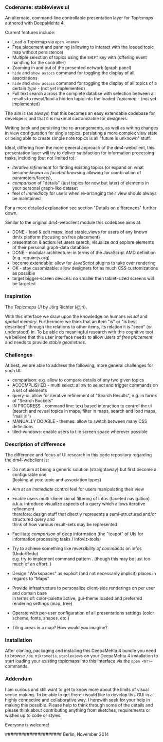 
### Codename: stableviews ui

An alternate, command-line controllable presentation layer for _Topicmaps_ authored with DeepaMehta 4.

Current features include:
 * Load a Topicmap via `open <name>`
 * Free placement and panning (allowing to interact with the loaded topic map without persistence)
 * Multiple selection of topics using the `SHIFT` key with (offering event handling for the controller)
 * Zooming in and out of the presented network (graph panel)
 * `hide` and `show assocs` command for toggling the display of all associations
 * `hide` and `show assocs` command for toggling the display of all topics of a certain  _type_ - (not yet implemented)
 * Full text search across the complete databse with selection between all results to reveal/load a hidden topic into the loaded _Topicmap_ - (not yet implemented)

The aim is (as always) that this becomes an easy extendable codebase for developers and that it is maximal customizable for designers.

Writing back and persisting the re-arrangements, as well as writing changes in view configuration for single topics, persisting a more complex view state or being able to create simple note topics is all "future is unknown" stuff.

Ideal, differing from the more general approach of the dm4-webclient, this presentation layer will try to deliver satisfaction for information processing tasks, including (but not limited to):
 * _iterative refinement_ for finding existing topics (or expand on what became known as _faceted browsing_ allowing for combination of parameters/facets),
 * _comparison_ of "details" (just topics for now but later) of elements in your personal graph-like dataset
 * feel of _immediacy_ for users when re-arranging their view should always be maintained

For a more detailed explanation see section "Details on differences" further down.

Similar to the original dm4-webclient module this codebase aims at:
 * DONE - load & edit maps: load stable_views for users of any known dm/x platform (focusing on free placement)
 * presentation & action: let users search, visualize _and_ explore elements of their personal graph-data database
 * DONE - modular architecture: in terms of the JavaScript AMD definition (e.g. requirejs.org)
 * become extendable: allow for JavaScript plugins to take over rendering
 * OK - stay cusomizable: allow designers for as much CSS customizations as possible
 * target bigger-screen devices: no smaller then tablet-sized screens will be targeted


### Inspiration

The _Topicmaps UI_ by Jörg Richter (@jri).

With this interface we draw upon the knowledge on humans  _visual_ and _spatial memory_. Furthermore we think that an item "is" or "is best described" through the relations to other items, its relation it is "seen" (or understood) in. To be able do meaningful research with this cognitive tool we believe that this user interface needs to allow users of _free placement_ and needs to provide _stable geometries_.


### Challenges

At best, we are able to address the following, more general challenges for such UI:

 * comparison: e.g. allow to compare details of any two given topics
 * ACCOMPLISHED - multi select: allow to select and trigger commands on a set of elements
 * query-ui: allow for iterative refinement of "Search Results", e.g. in forms of "Search Buckets"
 * IN PROGRESS - command line: text based interaction to control the ui (search and reveal topics in maps, filter in maps, search and load maps, "mail jri")
 * MANUALLY DO'ABLE - themes: allow to switch between many CSS definitions
 * tiled-windows: enable users to tile screen space wherever possible


### Description of difference

The difference and focus of UI research in this code repository regarding the dm4-webclient is:

* Do not aim at being a generic solution (straightaway) but first become a configurable one<br/>
  (looking at you: topic and association types)

* Aim at an _immediate_ control feel for users manipulating their view

* Enable users multi-dimensional filtering of infos (faceted navigation)<br/>
  a.k.a. introduce visualize aspects of a query which allows iterative refinement<br/>
  therefore: design stuff that directly represents a semi-structured and/or structured query and<br/>
  think of how various result-sets may be represented<br/>

* Facilitate _comparison_ of deep information (the "teapot" of UIs for information processing tasks / infoviz-tools)

* Try to achieve something like _reversibility of commands_ on infos (Undo/Redo)<br/>
  e.g. try to implement command pattern . (though this may be just too much of an effort..)

* Design "Workspaces" as explicit (and not necessarily implicit) places in regards to "Maps"

* Provide infrastructure to personalize client-side renderings on per user and domain base<br/>
  in terms of: color-palette active, gui-theme loaded and preferred rendering settings (map, tree)

* Operate with per-user configuration of all presentations settings (color scheme, fonts, shapes, etc.)

* Tiling areas in a map? How would you imagine?<br/>

### Installation

After cloning, packaging and installing this DeepaMehta 4 bundle you need to browse `/de.mikromedia.stableviews` on your DeepaMehta 4 installation to start loading your existing topicmaps into this interface via the `open <Nr>`-commands.

### Addendum

I am curious and still want to get to know more about the limits of visual sense-making. To be able to get there i would like to develop this GUI in a highly connective and collaborative way. I herewith seek for your help in making this possible. Please help to think through some of the details and please think about contributing anything from sketches, requirements or wishes up to code or styles.

Everyone is welcome!

#####################
Berlin, November 2014

